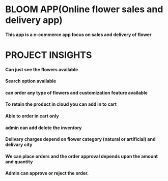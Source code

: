 # BLOOM APP(Online flower sales and delivery app)
#### This app is a e-commerce app focus on sales and delivery of flower
 
 # PROJECT INSIGHTS
 #### Can just see the flowers available
 #### Search option available
 #### can order any type of flowers and customization feature available
 #### To retain the product in cloud you can add in to cart
 #### Able to order in cart only
 #### admin can add delete the inventory
 #### Delivary charges depend on flower category (natural or artificial) and delivary city
 #### We can place orders and the order approval depends upon the amount and quantity
 #### Admin can approve or reject the order.
 
